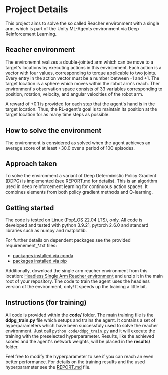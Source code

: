 # Project Details

This project aims to solve the so called Reacher environment with a single arm, which is  part of the Unity ML-Agents environment via Deep Reinforcement Learning.

## Reacher environment

The environemnt realizes a double-jointed arm which can be move to a target's locations by executing actions in this environment. Each action is a vector with four values, corresponding to torque applicable to two joints. Every entry in the action vector must be a number between -1 and +1. The target location is a sphere which moves within the robot arm's reach. Ther environment's observation space consists of 33 variables corresponding to position, rotation, velocity, and angular velocities of the robot arm.

A reward of +0.1 is provided for each step that the agent's hand is in the target location. Thus, the RL-agent's goal is to maintain its position at the target location for as many time steps as possible.

## How to solve the environment

The environment is considered as solved when the agent achieves an average score of at least +30.0 over a period of 100 episodes.

## Approach taken

To solve the environment a variant of Deep Deterministic Policy Gradient (DDPG) is implemented (see REPORT.md for details). This is an algorithm used in deep reinforcement learning for continuous action spaces. It combines elements from both policy gradient methods and Q-learning.

## Getting started

The code is tested on Linux (Pop!_OS 22.04 LTS), only. All code is developed and tested with python 3.9.21, pytorch 2.6.0 and standard libraries such as numpy and matplotlib.

For further details on dependent packages see the provided requirenement_*.txt files:

- [packages installed via conda](./requirements_conda.txt)
- [packages installed via pip](./requirements_pip.txt)

Additionally, download the single arm reacher environment from this location: [Headless Single Arm Reacher environment](https://s3-us-west-1.amazonaws.com/udacity-drlnd/P2/Reacher/one_agent/Reacher_Linux_NoVis.zip) and unzip it in the main root of your repository. The code to train the agent uses the headless version of the environment, only! It speeds up the training a little bit.

## Instructions (for training)

All code is provided within the **code/** folder. The main training file is the **ddpg_train.py** file which setups and trains the agent. It contains a set of hyperparameters which have been successfuly used to solve the reacher environment. Just call
`python code/ddpg_train.py`
and it will execute the training with the preselected hyperparameter. Results, like the achieved scores and the agent's network weights, will be placed in the **results/** folder.

Feel free to modify the hyperparameter to see if you can reach an even better performance. For details on the training results and the used hyperparameter see the [REPORT.md](./REPORT.md) file.
